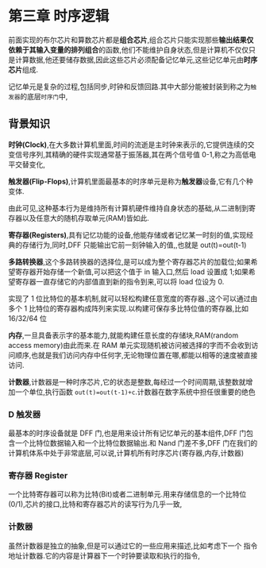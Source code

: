 # 第三章 时序逻辑

前面实现的布尔芯片和算数芯片都是**组合芯片**,组合芯片只能实现那些**输出结果仅依赖于其输入变量的排列组合**的函数,他们不能维护自身状态,但是计算机不仅仅只是计算数据,他还要储存数据,因此这些芯片必须配备记忆单元,这些记忆单元由**时序芯片**组成.

记忆单元是复杂的过程,包括同步,时钟和反馈回路.其中大部分能被封装到称之为`触发器`的底层`时序门`中,

## 背景知识

**时钟(Clock)**,在大多数计算机里面,时间的流逝是主时钟来表示的,它提供连续的交变信号序列,其精确的硬件实现通常基于振荡器,其在两个信号值 0-1,称之为高低电平交替变化,

**触发器(Flip-Flops)**,计算机里面最基本的时序单元是称为**触发器**设备,它有几个种变体.

由此可见,这种基本行为是维持所有计算机硬件维持自身状态的基础,从二进制到寄存器以及任意大的随机存取单元(RAM)皆如此.

**寄存器(Registers)**,具有记忆功能的设备,他能存储或者记忆某一时刻的值,实现经典的存储行为,同时,DFF 只能输出它前一刻钟输入的值,,也就是 out(t)=out(t-1)

**多路转换器**,这个多路转换器的选择位,是可以成为整个寄存器芯片的加载位;如果希望寄存器开始存储一个新值,可以把这个值于 in 输入口,然后 load 设置成 1;如果希望寄存器一直存储它的内部值直到新的指令到来,可以将 load 位设为 0.

实现了 1 位比特位的基本机制,就可以轻松构建任意宽度的寄存器.,这个可以通过由多个 1 比特位的寄存器构成阵列来实现.以构建可保存多比特位值的寄存器,比如 16/32/64 位

**内存**,一旦具备表示字的基本能力,就能构建任意长度的存储块,RAM(random access memory)由此而来.在 RAM 单元实现随机被访问被选择的字而不会收到访问顺序,也就是我们访问内存中任何字,无论物理位置在哪,都能以相等的速度被直接访问.

**计数器**,计数器是一种时序芯片,它的状态是整数,每经过一个时间周期,该整数就增加一个单位,执行函数 `out(t)=out(t-1)+c`.计数器在数字系统中担任很重要的绝色

### D 触发器

最基本的时序设备就是 DFF 门,也是用来设计所有记忆单元的基本组件,DFF 门包含一个比特位数据输入和一个比特位数据输出.和 Nand 门差不多,DFF 门在我们的计算机体系中处于非常底层,可以说,计算机所有时序芯片(寄存器,内存,计数器)

### 寄存器 Register

一个比特寄存器可以称为比特(Bit)或者二进制单元.用来存储信息的一个比特位(0/1),芯片的接口,比特和寄存器芯片的读写行为几乎一致,

### 计数器

虽然计数器是独立的抽象,但是可以通过它的一些应用来描述,比如考虑下一个
指令地址计数器.它的内容是计算器下一个时钟要读取和执行的指令,
